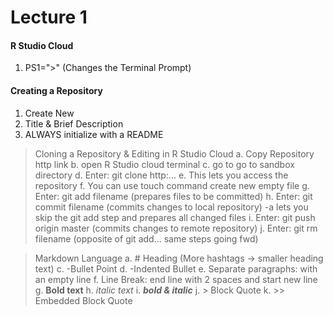 # Lecture 1

#### R Studio Cloud

1. PS1=">" (Changes the Terminal Prompt)
     
#### Creating a Repository  

1. Create New
2. Title & Brief Description
3. ALWAYS initialize with a README
    
> Cloning a Repository & Editing in R Studio Cloud
    a. Copy Repository http link
    b. open R Studio cloud terminal 
    c. go to go to sandbox directory
    d. Enter: git clone http:...
    e. This lets you access the repository 
    f. You can use touch command create new empty file
    g. Enter: git add filename (prepares files to be committed) 
    h. Enter: git commit filename (commits changes to local repository)
            -a lets you skip the git add step and prepares all changed files
    i. Enter: git push origin master (commits changes to remote repository)
    j. Enter: git rm filename (opposite of git add... same steps going fwd)

> Markdown Language 
    a. # Heading (More hashtags -> smaller heading text)
    c. -Bullet Point
    d.     -Indented Bullet
    e. Separate paragraphs: with an empty line
    f. Line Break: end line with 2 spaces and start new line
    g. **Bold text**
    h. *italic text*
    i. ***bold & italic***
    j. > Block Quote 
    k. >> Embedded Block Quote


